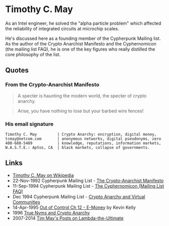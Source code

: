 
# Timothy C. May

As an Intel engineer, he solved the "alpha particle problem" which affected the reliability of integrated circuits at microchip scales.

He's discussed here as a founding member of the Cypherpunk Mailing list. As the author of the Crypto Anarchist Manifesto and the Cyphernomicon (the mailing list FAQ), he is one of the key figures who really distilled the core philosophy of the list.

## Quotes

### From the Crypto-Anarchist Manifesto

> A specter is haunting the modern world, the specter of crypto anarchy.

> Arise, you have nothing to lose but your barbed wire fences!

### His email signature

```
Timothy C. May         | Crypto Anarchy: encryption, digital money,
tcmay@netcom.com       | anonymous networks, digital pseudonyms, zero
408-688-5409           | knowledge, reputations, information markets,
W.A.S.T.E.: Aptos, CA  | black markets, collapse of governments.
```

## Links

* [Timothy C. May on Wikipedia](https://en.wikipedia.org/wiki/Timothy_C._May)
* 22-Nov-1992 Cypherpunk Mailing List - [The Crypto-Anarchist Manifesto](https://www.activism.net/cypherpunk/crypto-anarchy.html)
* 11-Sep-1994 Cypherpunk Mailing List - [The Cyphernomicon (Mailing List FAQ)](https://www.cypherpunks.to/faq/cyphernomicron/cyphernomicon.html)
* Dec 1994 Cypherpunk Mailing List - [Crypto Anarchy and Virtual Communities](http://nakamotoinstitute.org/virtual-communities/)
* 14-Apr-1995 [Out of Control Ch 12 - E-Money](http://kk.org/mt-files/outofcontrol/ch12-a.html) by Kevin Kelly
* 1996 [True Nyms and Crypto Anarchy](https://books.google.pl/books?id=3rHgBwAAQBAJ&pg=PT30&lpg=PT30&dq=True+Nyms+and+Crypto+Anarchy&source=bl&ots=PZLcyD-544&sig=Z-X0-dHxvOMPk1PSc_uCix9Nh3w&hl=en&sa=X&ved=0ahUKEwi4scWMuenVAhWHEVAKHfU6AvIQ6AEIPzAE#v=onepage&q=True%20Nyms%20and%20Crypto%20Anarchy&f=false)
* 2007-2014 [Tim May's Posts on Lambda-the-Ultimate](http://lambda-the-ultimate.org/user/3908/track)
